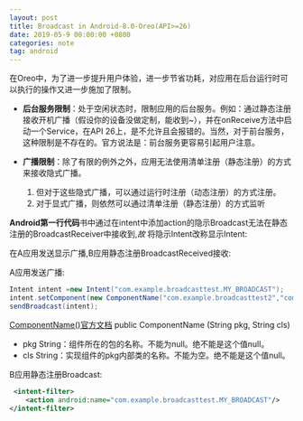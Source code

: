 ```yaml
---
layout: post
title: Broadcast in Android-8.0-Oreo(API>=26)
date: 2019-05-9 00:00:00 +0800
categories: note
tag: android
---
```

在Oreo中，为了进一步提升用户体验，进一步节省功耗，对应用在后台运行时可以执行的操作又进一步施加了限制。

- **后台服务限制**：处于空闲状态时，限制应用的后台服务。例如：通过静态注册接收开机广播（假设你的设备没做定制，能收到~），并在onReceive方法中启动一个Service，在API 26上，是不允许且会报错的。当然，对于前台服务，这种限制是不存在的。官方说法是：前台服务更容易引起用户注意。

- **广播限制**：除了有限的例外之外，应用无法使用清单注册（静态注册）的方式来接收隐式广播。

    1. 但对于这些隐式广播，可以通过运行时注册（动态注册）的方式注册。
    2. 对于显式广播，则依然可以通过清单注册（静态注册）的方式监听

**Android第一行代码**书中通过在intent中添加action的隐示Broadcast无法在静态注册的BroadcastReceiver中接收到,_故_ 将隐示Intent改称显示Intent:

在A应用发送显示广播,B应用静态注册BroadcastReceived接收:

A应用发送广播:

```java
Intent intent =new Intent("com.example.broadcasttest.MY_BROADCAST");
intent.setComponent(new ComponentName("com.example.broadcasttest2","com.example.broadcasttest2.AnotherBroadcastReceiver"));
sendBroadcast(intent);
```

[ComponentName()官方文档](https://developer.android.com/reference/android/content/ComponentName.html#ComponentName(java.lang.String,%20java.lang.String))
public ComponentName (String pkg, String cls)
- pkg	String：组件所在的包的名称。不能为null。绝不能是这个值null。
- cls	String：实现组件的pkg内部类的名称。不能为空。绝不能是这个值null。

B应用静态注册Broadcast:

```xml
 <intent-filter>
    <action android:name="com.example.broadcasttest.MY_BROADCAST"/>
</intent-filter>
```
